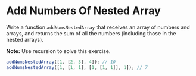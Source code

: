 # Add Numbers Of Nested Array

Write a function `addNumsNestedArray` that receives an array of numbers and arrays, and returns the sum of all the numbers (including those in the nested arrays).

**Note:** Use recursion to solve this exercise.

```javascript
addNumsNestedArray([1, [2, 3], 4]); // 10
addNumsNestedArray([1, [1, 1], [1, [1, 1]], 1]); // 7
```
